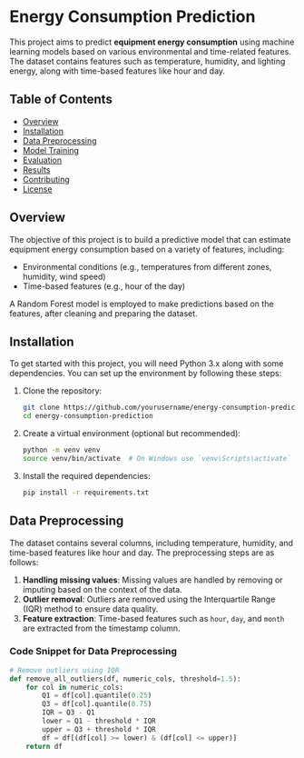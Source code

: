 # Energy Consumption Prediction

This project aims to predict **equipment energy consumption** using machine learning models based on various environmental and time-related features. The dataset contains features such as temperature, humidity, and lighting energy, along with time-based features like hour and day.

## Table of Contents

- [Overview](#overview)
- [Installation](#installation)
- [Data Preprocessing](#data-preprocessing)
- [Model Training](#model-training)
- [Evaluation](#evaluation)
- [Results](#results)
- [Contributing](#contributing)
- [License](#license)

## Overview

The objective of this project is to build a predictive model that can estimate equipment energy consumption based on a variety of features, including:

- Environmental conditions (e.g., temperatures from different zones, humidity, wind speed)
- Time-based features (e.g., hour of the day)
  
A Random Forest model is employed to make predictions based on the features, after cleaning and preparing the dataset.

## Installation

To get started with this project, you will need Python 3.x along with some dependencies. You can set up the environment by following these steps:

1. Clone the repository:
    ```bash
    git clone https://github.com/yourusername/energy-consumption-prediction.git
    cd energy-consumption-prediction
    ```

2. Create a virtual environment (optional but recommended):
    ```bash
    python -m venv venv
    source venv/bin/activate  # On Windows use `venv\Scripts\activate`
    ```

3. Install the required dependencies:
    ```bash
    pip install -r requirements.txt
    ```

## Data Preprocessing

The dataset contains several columns, including temperature, humidity, and time-based features like hour and day. The preprocessing steps are as follows:

1. **Handling missing values**: Missing values are handled by removing or imputing based on the context of the data.
2. **Outlier removal**: Outliers are removed using the Interquartile Range (IQR) method to ensure data quality.
3. **Feature extraction**: Time-based features such as `hour`, `day`, and `month` are extracted from the timestamp column.

### Code Snippet for Data Preprocessing
```python
# Remove outliers using IQR
def remove_all_outliers(df, numeric_cols, threshold=1.5):
    for col in numeric_cols:
        Q1 = df[col].quantile(0.25)
        Q3 = df[col].quantile(0.75)
        IQR = Q3 - Q1
        lower = Q1 - threshold * IQR
        upper = Q3 + threshold * IQR
        df = df[(df[col] >= lower) & (df[col] <= upper)]
    return df
